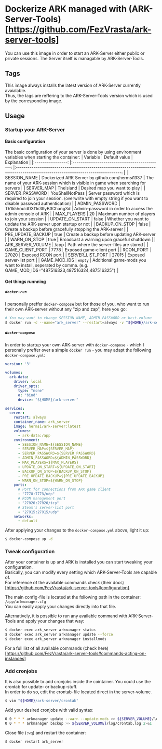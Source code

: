 # Dockerize ARK managed with (ARK-Server-Tools)[https://github.com/FezVrasta/ark-server-tools]
You can use this image in order to start an ARK-Server either public or private sessions.
The Server itself is managable by ARK-Server-Tools.

## Tags
This image always installs the latest version of ARK-Server currently avaialable.   
Thus, the tags are reffering to the ARK-Server-Tools version which is used by the corresponding image.

## Usage
### Startup your ARK-Server
#### Basic configuration
The basic configuration of your server is done by using environment variables when starting the container:
|      Variable     	|                  Default value                 	|                                                              Explanation                                                             	|
|:-----------------:	|:----------------------------------------------:	|:------------------------------------------------------------------------------------------------------------------------------------:	|
| SESSION_NAME      	| Dockerized ARK Server by github.com/hermsi1337 	| The name of your ARK-session which is visible in game when searching for servers                                                     	|
| SERVER_MAP        	|                    TheIsland                   	| Desired map you want to play                                                                                                         	|
| SERVER_PASSWORD   	|                 YouShallNotPass                	| Server password which is required to join your session. (overwrite with empty string if you want to disable password authentication) 	|
| ADMIN_PASSWORD    	|          Th155houldD3f1n3tlyB3Chang3d          	| Admin-password in order to access the admin console of ARK                                                                           	|
| MAX_PLAYERS       	|                       20                       	| Maximum number of players to join your session                                                                                       	|
| UPDATE_ON_START   	|                      false                     	| Whether you want to update the ARK-server upon startup or not                                                                        	|
| BACKUP_ON_STOP    	|                      false                     	| Create a backup before gracefully stopping the ARK-server                                                                            	|
| PRE_UPDATE_BACKUP 	|                      true                      	| Create a backup before updating ARK-server                                                                                           	|
| WARN_ON_STOP      	|                      true                      	| Broadcast a warning upon graceful shutdown                                                                                           	|
| ARK_SERVER_VOLUME 	|                      /app                      	| Path where the server-files are stored                                                                                               	|
| GAME_CLIENT_PORT  	|                      7778                      	| Exposed game-client port                                                                                                             	|
| RCON_PORT         	|                      27020                     	| Exposed RCON port                                                                                                                    	|
| SERVER_LIST_PORT  	|                      27015                     	| Exposed server-list port                                                                                                             	|
| GAME_MOD_IDS        	|                      `empty`                     	| Additional game-mods you want to install, seperated by comma. (e.g. GAME_MOD_IDS="487516323,487516324,487516325")                                                                                                             	|

#### Get things runnning
##### `docker-run`
I personally preffer `docker-compose` but for those of you, who want to run their own ARK-server without any "zip and zap", here you go:
```bash
# You may want to change SESSION_NAME, ADMIN_PASSWORD or host-volume
$ docker run -d --name="ark_server" --restart=always -v "${HOME}/ark-server:/app" -e SESSION_NAME="Awesome ARK is awesome" -e ADMIN_PASSWORD="FooB4r"
```

##### `docker-compose`
In order to startup your own ARK-server with `docker-compose` - which I personally preffer over a simple `docker run` - you may adapt the following `docker-compose.yml`:
```yml
version: '3'

volumes:
  ark-data:
    driver: local
    driver_opts:
      type: "none"
      o: "bind"
      device: "${HOME}/ark-server"

services:
  server:
    restart: always
    container_name: ark_server
    image: hermsi/ark-server:latest
    volumes:
      - ark-data:/app
    environment:
      - SESSION_NAME=${SESSION_NAME}
      - SERVER_MAP=${SERVER_MAP}
      - SERVER_PASSWORD=${SERVER_PASSWORD}
      - ADMIN_PASSWORD=${ADMIN_PASSWORD}
      - MAX_PLAYERS=${MAX_PLAYERS}
      - UPDATE_ON_START=${UPDATE_ON_START}
      - BACKUP_ON_STOP=${BACKUP_ON_STOP}
      - PRE_UPDATE_BACKUP=${PRE_UPDATE_BACKUP}
      - WARN_ON_STOP=${WARN_ON_STOP}
    ports:
      # Port for connections from ARK game client
      - "7778:7778/udp"
      # RCON management port
      - "27020:27020/tcp"
      # Steam's server-list port
      - "27015:27015/udp"
    networks:
      - default
```

After applying your changes to the `docker-compose.yml` above, light it up:
```bash
$ docker-compose up -d
```

### Tweak configuration
After your container is up and ARK is installed you can start tweaking your configuration.   
Basically, you can modify every setting which ARK-Server-Tools are capable of.   
For reference of the available commands check (their docs)[https://github.com/FezVrasta/ark-server-tools#configuration].   

The main config-file is located at the following path in the container: `/app/arkmanager.cfg`   
You can easily apply your changes directly into that file.

Alternatively, it is possible to run any available command with ARK-Server-Tools and apply your changes that way:
```bash
$ docker exec ark_server arkmanager status
$ docker exec ark_server arkmanager update --force
$ docker exec ark_server arkmanager installmods
```
For a full list of all available commands (check here)[https://github.com/FezVrasta/ark-server-tools#commands-acting-on-instances]

### Add cronjobs
It is also possible to add cronjobs inside the cointainer. You could use the crontab for update- or backup-stuff.   
In order to do so, edit the crontab-file located direct in the server-volume.
```bash
$ vim "${HOME}/ark-server/crontab"
```

Add your desired cronjobs with valid syntax:
```bash
0 0 * * * arkmanager update --warn --update-mods >> ${SERVER_VOLUME}/log/crontab.log 2>&1
0 0 * * * arkmanager backup >> ${SERVER_VOLUME}/log/crontab.log 2>&1
````

Close file (`:wq`) and restart the container:
```bash
$ docker restart ark_server
```